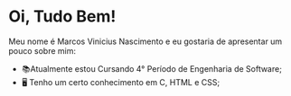 # Oi, Tudo Bem!
Meu nome é Marcos Vinicius Nascimento e eu gostaria de apresentar um pouco sobre mim:

- 📚Atualmente estou Cursando 4° Período de Engenharia de Software;
- 🖥 Tenho um certo conhecimento em C, HTML e CSS;



